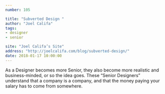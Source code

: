 ```yaml
---
number: 105

title: "Subverted Design "
author: "Joel Califa"
tags:
- designer
- senior

site: "Joel Califa’s Site"
address: "http://joelcalifa.com/blog/subverted-design/"
date: 2018-01-17 10:00:00
---
```


As a Designer becomes more Senior, they also become more realistic and business-minded, or so the idea goes. These “Senior Designers” understand that a company is a company, and that the money paying your salary has to come from somewhere.
